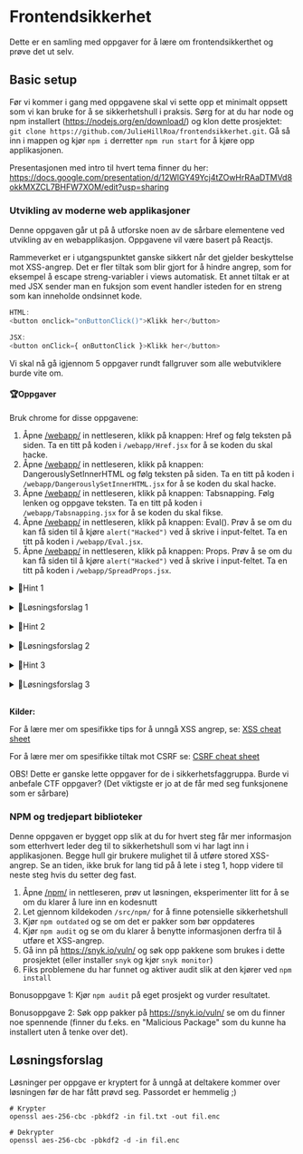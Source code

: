 # Frontendsikkerhet
Dette er en samling med oppgaver for å lære om frontendsikkerthet og prøve det ut selv.

## Basic setup
Før vi kommer i gang med oppgavene skal vi sette opp et minimalt oppsett som vi kan bruke for å se sikkerhetshull i praksis. 
Sørg for at du har node og npm installert (https://nodejs.org/en/download/) og klon dette prosjektet: `git clone https://github.com/JulieHillRoa/frontendsikkerhet.git`. 
Gå så inn i mappen og kjør `npm i` derretter `npm run start` for å kjøre opp applikasjonen.

Presentasjonen med intro til hvert tema finner du her: https://docs.google.com/presentation/d/12WlGY49Ycj4tZOwHrRAaDTMVd8okkMXZCL7BHFW7XOM/edit?usp=sharing

### Utvikling av moderne web applikasjoner
Denne oppgaven går ut på å utforske noen av de sårbare elementene ved utvikling av en webapplikasjon. 
Oppgavene vil være basert på Reactjs. 

Rammeverket er i utgangspunktet ganske sikkert når det gjelder beskyttelse mot XSS-angrep.
Det er fler tiltak som blir gjort for å hindre angrep, som for eksempel å escape streng-variabler i views automatisk. Et annet tiltak er at  
med JSX sender man en fuksjon som event handler isteden for en streng som kan inneholde ondsinnet kode. 
```js
HTML: 
<button onclick="onButtonClick()">Klikk her</button>

JSX:
<button onClick={ onButtonClick }>Klikk her</button>
```

Vi skal nå gå igjennom 5 oppgaver rundt fallgruver som alle webutviklere burde vite om. 

#### 🏆Oppgaver
Bruk chrome for disse oppgavene:

1. Åpne [/webapp/](http://localhost:3000/webapp) in nettleseren, klikk på knappen: Href og følg teksten på siden.
Ta en titt på koden i `/webapp/Href.jsx` for å se koden du skal hacke.
2. Åpne [/webapp/](http://localhost:3000/webapp) in nettleseren, klikk på knappen: DangerouslySetInnerHTML og følg teksten på siden. 
Ta en titt på koden i `/webapp/DangerouslySetInnerHTML.jsx` for å se koden du skal hacke.
3. Åpne [/webapp/](http://localhost:3000/webapp) in nettleseren, klikk på knappen: Tabsnapping. Følg lenken og oppgave teksten. 
Ta en titt på koden i `/webapp/Tabsnapping.jsx` for å se koden du skal fikse.
4. Åpne [/webapp/](http://localhost:3000/webapp) in nettleseren, klikk på knappen: Eval(). 
Prøv å se om du kan få siden til å kjøre `alert("Hacked")` ved å skrive i input-feltet. Ta en titt på koden i `/webapp/Eval.jsx`.
5. Åpne [/webapp/](http://localhost:3000/webapp) in nettleseren, klikk på knappen: Props. 
Prøv å se om du kan få siden til å kjøre `alert("Hacked")` ved å skrive i input-feltet. Ta en titt på koden i `/webapp/SpreadProps.jsx`.

<details>
  <summary>🚨Hint 1 </summary>
  `javascript:` lar deg sende inne javascript kode som blir trigget når linken blir klikket på
</details>
<br/>
<details>
  <summary>🚨Løsningsforslag 1 </summary>
```js
Én fasit: javascript:alert("Hacked!")
Dersom man kommer på en side som validerer mot `javascript:` kan man sende inn base64: f.eks "data:text/html;base64,PHNjcmlwdD5hbGVydCgiSGFja2VkISIpOzwvc2NyaXB0Pg=="
```
</details>
<br/>

<details>
  <summary>🚨Hint 2 </summary>
  Sender du inn en svg setter man i gang en xml-parser, som kan skape trøbbel. Med img-tagen er det veldig enkelt å trigge `js<element onerror="ondsinnet kode" src="">
</details>
<br/>
<details>
  <summary>🚨Løsningsforslag 2 </summary>
```js
Én fasit: <img onerror=alert("Hacked!") src="feil">
```
</details>
<br/>

<details>
  <summary>🚨Hint 3 </summary>
  a-tagen har en attributt `rel` hvor du kan definere relasjonen mellom siden og nettsiden det er linket til.
</details>
<br/>
<details>
  <summary>🚨Løsningsforslag 3 </summary>
```js
Én fasit: <a src="<urlen>" target="_blank" rel="noopener">Klikk her</a>. Man må gjerne og utbrodere `rel` med "noreferrer" og andre verdier som passer på din lenke.
```
</details>
<br/>

**Kilder:**

For å lære mer om spesifikke tips for å unngå XSS angrep, se: [XSS cheat sheet](https://cheatsheetseries.owasp.org/cheatsheets/Cross_Site_Scripting_Prevention_Cheat_Sheet.html) 

For å lære mer om spesifikke tiltak mot CSRF se: [CSRF cheat sheet](https://cheatsheetseries.owasp.org/cheatsheets/Cross-Site_Request_Forgery_Prevention_Cheat_Sheet.html#javascript-guidance-for-auto-inclusion-of-csrf-tokens-as-an-ajax-request-header)

OBS! Dette er ganske lette oppgaver for de i sikkerhetsfaggruppa. Burde vi anbefale CTF oppgaver? (Det viktigste er jo at de får med seg funksjonene som er sårbare)

### NPM og tredjepart biblioteker

Denne oppgaven er bygget opp slik at du for hvert steg får mer informasjon som etterhvert leder deg til to sikkerhetshull som vi har lagt inn i applikasjonen. Begge hull gir brukere mulighet til å utføre stored XSS-angrep. Se an tiden, ikke bruk for lang tid på å lete i steg 1, hopp videre til neste steg hvis du setter deg fast.

1. Åpne [/npm/](http://localhost:3000/npm) in nettleseren, prøv ut løsningen, eksperimenter litt for å se om du klarer å lure inn en kodesnutt
2. Let gjennom kildekoden `/src/npm/` for å finne potensielle sikkerhetshull
3. Kjør `npm outdated` og se om det er pakker som bør oppdateres
4. Kjør `npm audit` og se om du klarer å benytte informasjonen derfra til å utføre et XSS-angrep.
5. Gå inn på https://snyk.io/vuln/ og søk opp pakkene som brukes i dette prosjektet (eller installer `snyk` og kjør `snyk monitor`)
6. Fiks problemene du har funnet og aktiver audit slik at den kjører ved `npm install`

Bonusoppgave 1: Kjør `npm audit` på eget prosjekt og vurder resultatet.

Bonusoppgave 2: Søk opp pakker på https://snyk.io/vuln/ se om du finner noe spennende (finner du f.eks. en "Malicious Package" som du kunne ha installert uten å tenke over det).

## Løsningsforslag

Løsninger per oppgave er kryptert for å unngå at deltakere kommer over løsningen før de har
fått prøvd seg. Passordet er hemmelig ;)

```Shell
# Krypter
openssl aes-256-cbc -pbkdf2 -in fil.txt -out fil.enc

# Dekrypter
openssl aes-256-cbc -pbkdf2 -d -in fil.enc
```
